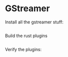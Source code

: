 # GStreamer

Install all the gstreamer stuff:
```
```

Build the rust plugins
```
```

Verify the plugins:
```
```